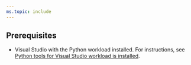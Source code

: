 ```yaml
---
ms.topic: include
---
```

## Prerequisites

- Visual Studio with the Python workload installed. For instructions, see [Python tools for Visual Studio workload is installed](installing-python-support-in-visual-studio.md).
